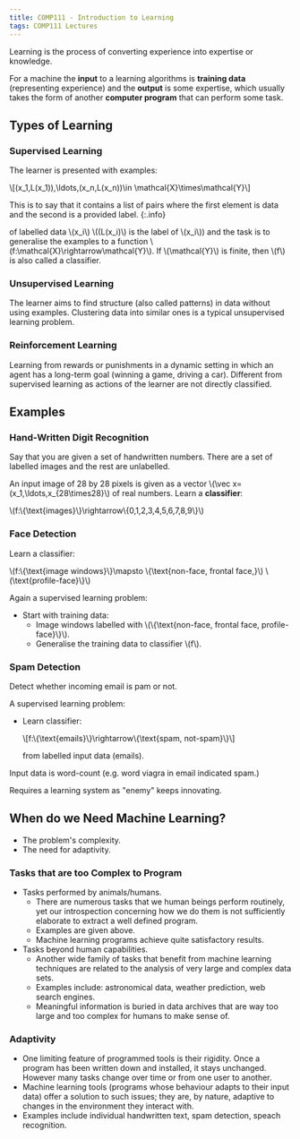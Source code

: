 ```yaml
---
title: COMP111 - Introduction to Learning
tags: COMP111 Lectures
---
```

Learning is the process of converting experience into expertise or knowledge.

For a machine the **input** to a learning algorithms is **training data** (representing experience) and the **output** is some expertise, which usually takes the form of another **computer program** that can perform some task.

## Types of Learning
### Supervised Learning
The learner is presented with examples:

&#92;[(x_1,L(x_1)),\ldots,(x_n,L(x_n))\in \mathcal{X}\times\mathcal{Y}&#92;]

This is to say that it contains a list of pairs where the first element is data and the second is a provided label.
{:.info}

of labelled data &#92;(x_i&#92;) &#92;((L(x_i)&#92;) is the label of &#92;(x_i&#92;)) and the task is to generalise the examples to a function &#92;(f:\mathcal{X}\rightarrow\mathcal{Y}&#92;). If &#92;(\mathcal{Y}&#92;) is finite, then &#92;(f&#92;) is also called a classifier.

### Unsupervised Learning
The learner aims to find structure (also called patterns) in data without using examples. Clustering data into similar ones is a typical unsupervised learning problem.

### Reinforcement Learning
Learning from rewards or punishments in a dynamic setting in which an agent has a long-term goal (winning a game, driving a car). Different from supervised learning as actions of the learner are not directly classified.

## Examples
### Hand-Written Digit Recognition
Say that you are given a set of handwritten numbers. There are a set of labelled images and the rest are unlabelled.

An input image of 28 by 28 pixels is given as a vector &#92;(\vec x=(x_1,\ldots,x&#95;&#123;28\times28}&#92;) of real numbers. Learn a **classifier**:

&#92;(f:&#92;{\text{images}&#92;}\rightarrow&#92;{0,1,2,3,4,5,6,7,8,9&#92;}&#92;)

### Face Detection
Learn a classifier:

&#92;(f:&#92;{\text{image windows}&#92;}\mapsto &#92;{\text{non-face, frontal face,}&#92;) &#92;(\text{profile-face}&#92;}&#92;)

Again a supervised learning problem:

* Start with training data:
	* Image windows labelled with &#92;(&#92;{\text{non-face, frontal face, profile-face}&#92;}&#92;).
	* Generalise the training data to classifier &#92;(f&#92;).

### Spam Detection
Detect whether incoming email is pam or not.

A supervised learning problem: 

* Learn classifier:

	&#92;[f:&#92;{\text{emails}&#92;}\rightarrow&#92;{\text{spam, not-spam}&#92;}&#92;]

	from labelled input data (emails).
	
Input data is word-count (e.g. word viagra in email indicated spam.)

Requires a learning system as "enemy" keeps innovating.

## When do we Need Machine Learning?

* The problem's complexity.
* The need for adaptivity.

### Tasks that are too Complex to Program

* Tasks performed by animals/humans.
	* There are numerous tasks that we human beings perform routinely, yet our introspection concerning how we do them is not sufficiently elaborate to extract a well defined program.
	* Examples are given above.
	* Machine learning programs achieve quite satisfactory results.
* Tasks beyond human capabilities.
	* Another wide family of tasks that benefit from machine learning techniques are related to the analysis of very large and complex data sets.
	* Examples include: astronomical data, weather prediction, web search engines.
	* Meaningful information is buried in data archives that are way too large and too complex for humans to make sense of.
	
### Adaptivity

* One limiting feature of programmed tools is their rigidity. Once a program has been written down and installed, it stays unchanged. However many tasks change over time or from one user to another.
* Machine learning tools (programs whose behaviour adapts to their input data) offer a solution to such issues; they are, by nature, adaptive to changes in the environment they interact with.
* Examples include individual handwritten text, spam detection, speach recognition.
